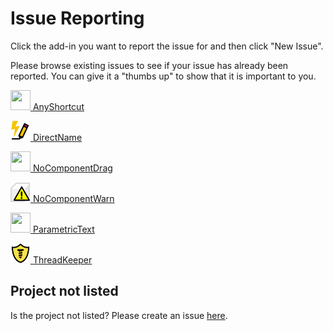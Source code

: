 # Issue Reporting

Click the add-in you want to report the issue for and then click "New
Issue".

Please browse existing issues to see if your issue has already been
reported. You can give it a "thumbs up" to show that it is important
to you.

[<img src="https://raw.githubusercontent.com/thomasa88/AnyShortcut/master/app_store/store_logo.png" width="32" height="32"> AnyShortcut](https://github.com/thomasa88/AnyShortcut/issues)

[<img src="https://raw.githubusercontent.com/thomasa88/DirectName/master/app_store/store_logo.png" width="32" height="32"> DirectName](https://github.com/thomasa88/DirectName/issues)

[<img src="https://raw.githubusercontent.com/thomasa88/NoComponentDrag/master/app_store/store_logo.png" width="32" height="32"> NoComponentDrag](https://github.com/thomasa88/NoComponentDrag/issues)

[<img src="https://raw.githubusercontent.com/thomasa88/NoComponentWarn/master/app_store/store_logo.png" width="32" height="32"> NoComponentWarn](https://github.com/thomasa88/NoComponentWarn/issues)

[<img src="https://raw.githubusercontent.com/thomasa88/ParametricText/master/app_store/store_logo.png" width="32" height="32"> ParametricText](https://github.com/thomasa88/ParametricText/issues)

[<img src="https://raw.githubusercontent.com/thomasa88/ThreadKeeper/master/app_store/store_logo.png" width="32" height="32"> ThreadKeeper](https://github.com/thomasa88/ThreadKeeper/issues)

## Project not listed

Is the project not listed? Please create an issue
[here](https://github.com/thomasa88/fusion360-addins/issues).
